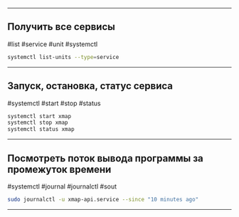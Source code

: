 
---
## Получить все сервисы
#list #service #unit #systemctl
```bash
systemctl list-units --type=service
```

---
## Запуск, остановка, статус сервиса
#systemctl #start #stop #status
```bash
systemctl start xmap
systemctl stop xmap
systemctl status xmap
```
---
## Посмотреть поток вывода программы за промежуток времени
#systemctl #journal #journalctl #sout 

```bash
sudo journalctl -u xmap-api.service --since "10 minutes ago"
```
---


